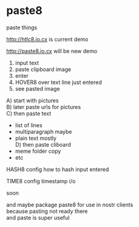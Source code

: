 # paste8
paste things    

http://htlc8.io.cx is current demo     

http://paste8.io.cx will be new demo    

1) input text     
2) paste clipboard image    
3) enter    
4) HOVER8 over text line just entered   
5) see pasted image   

A) start with pictures    
B) later paste urls for pictures    
C) then paste text   
- list of lines   
- multiparagraph maybe   
- plain text mostly   
D) then paste cliboard   
- meme folder copy    
- etc    

HASH8 config how to hash input entered   

TIME8 config timestamp i/o   

soon   

and maybe package paste8 for use in nostr clients     
because pasting not ready there     
and paste is super useful   

